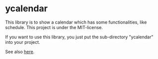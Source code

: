 # ycalendar

This library is to show a calendar which has some functionalities, like schedule.
This project is under the MIT-license.

If you want to use this library, you just put the sub-directory "ycalendar" into your project.

See also [here](./ycalendar/README.md).
